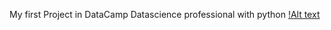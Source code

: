 My first Project in DataCamp Datascience professional with python
[!Alt text](https://github.com/bekuretsion/Project-Investigating-Netflix-Movies/blob/main/Lnet.png)
